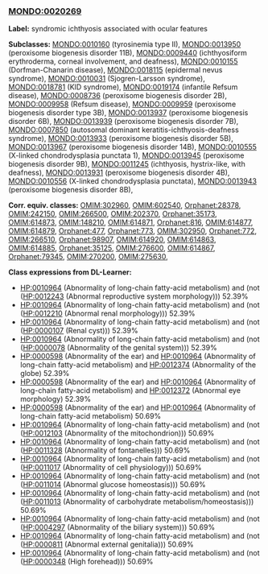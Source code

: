 
### [MONDO:0020269](http://purl.obolibrary.org/obo/MONDO_0020269)
**Label:** syndromic ichthyosis associated with ocular features

**Subclasses:** [MONDO:0010160](http://purl.obolibrary.org/obo/MONDO_0010160) (tyrosinemia type II), [MONDO:0013950](http://purl.obolibrary.org/obo/MONDO_0013950) (peroxisome biogenesis disorder 11B), [MONDO:0009440](http://purl.obolibrary.org/obo/MONDO_0009440) (ichthyosiform erythroderma, corneal involvement, and deafness), [MONDO:0010155](http://purl.obolibrary.org/obo/MONDO_0010155) (Dorfman-Chanarin disease), [MONDO:0018115](http://purl.obolibrary.org/obo/MONDO_0018115) (epidermal nevus syndrome), [MONDO:0010031](http://purl.obolibrary.org/obo/MONDO_0010031) (Sjogren-Larsson syndrome), [MONDO:0018781](http://purl.obolibrary.org/obo/MONDO_0018781) (KID syndrome), [MONDO:0019174](http://purl.obolibrary.org/obo/MONDO_0019174) (infantile Refsum disease), [MONDO:0008736](http://purl.obolibrary.org/obo/MONDO_0008736) (peroxisome biogenesis disorder 2B), [MONDO:0009958](http://purl.obolibrary.org/obo/MONDO_0009958) (Refsum disease), [MONDO:0009959](http://purl.obolibrary.org/obo/MONDO_0009959) (peroxisome biogenesis disorder type 3B), [MONDO:0013937](http://purl.obolibrary.org/obo/MONDO_0013937) (peroxisome biogenesis disorder 6B), [MONDO:0013939](http://purl.obolibrary.org/obo/MONDO_0013939) (peroxisome biogenesis disorder 7B), [MONDO:0007850](http://purl.obolibrary.org/obo/MONDO_0007850) (autosomal dominant keratitis-ichthyosis-deafness syndrome), [MONDO:0013933](http://purl.obolibrary.org/obo/MONDO_0013933) (peroxisome biogenesis disorder 5B), [MONDO:0013967](http://purl.obolibrary.org/obo/MONDO_0013967) (peroxisome biogenesis disorder 14B), [MONDO:0010555](http://purl.obolibrary.org/obo/MONDO_0010555) (X-linked chondrodysplasia punctata 1), [MONDO:0013945](http://purl.obolibrary.org/obo/MONDO_0013945) (peroxisome biogenesis disorder 9B), [MONDO:0011245](http://purl.obolibrary.org/obo/MONDO_0011245) (ichthyosis, hystrix-like, with deafness), [MONDO:0013931](http://purl.obolibrary.org/obo/MONDO_0013931) (peroxisome biogenesis disorder 4B), [MONDO:0010556](http://purl.obolibrary.org/obo/MONDO_0010556) (X-linked chondrodysplasia punctata), [MONDO:0013943](http://purl.obolibrary.org/obo/MONDO_0013943) (peroxisome biogenesis disorder 8B), 

**Corr. equiv. classes:** [OMIM:302960](http://purl.obolibrary.org/obo/OMIM_302960), [OMIM:602540](http://purl.obolibrary.org/obo/OMIM_602540), [Orphanet:28378](http://www.orpha.net/ORDO/Orphanet_28378), [OMIM:242150](http://purl.obolibrary.org/obo/OMIM_242150), [OMIM:266500](http://purl.obolibrary.org/obo/OMIM_266500), [OMIM:202370](http://purl.obolibrary.org/obo/OMIM_202370), [Orphanet:35173](http://www.orpha.net/ORDO/Orphanet_35173), [OMIM:614873](http://purl.obolibrary.org/obo/OMIM_614873), [OMIM:148210](http://purl.obolibrary.org/obo/OMIM_148210), [OMIM:614871](http://purl.obolibrary.org/obo/OMIM_614871), [Orphanet:816](http://www.orpha.net/ORDO/Orphanet_816), [OMIM:614877](http://purl.obolibrary.org/obo/OMIM_614877), [OMIM:614879](http://purl.obolibrary.org/obo/OMIM_614879), [Orphanet:477](http://www.orpha.net/ORDO/Orphanet_477), [Orphanet:773](http://www.orpha.net/ORDO/Orphanet_773), [OMIM:302950](http://purl.obolibrary.org/obo/OMIM_302950), [Orphanet:772](http://www.orpha.net/ORDO/Orphanet_772), [OMIM:266510](http://purl.obolibrary.org/obo/OMIM_266510), [Orphanet:98907](http://www.orpha.net/ORDO/Orphanet_98907), [OMIM:614920](http://purl.obolibrary.org/obo/OMIM_614920), [OMIM:614863](http://purl.obolibrary.org/obo/OMIM_614863), [OMIM:614885](http://purl.obolibrary.org/obo/OMIM_614885), [Orphanet:35125](http://www.orpha.net/ORDO/Orphanet_35125), [OMIM:276600](http://purl.obolibrary.org/obo/OMIM_276600), [OMIM:614867](http://purl.obolibrary.org/obo/OMIM_614867), [Orphanet:79345](http://www.orpha.net/ORDO/Orphanet_79345), [OMIM:270200](http://purl.obolibrary.org/obo/OMIM_270200), [OMIM:275630](http://purl.obolibrary.org/obo/OMIM_275630), 

**Class expressions from DL-Learner:**

- [HP:0010964](http://purl.obolibrary.org/obo/HP_0010964) (Abnormality of long-chain fatty-acid metabolism) and (not ([HP:0012243](http://purl.obolibrary.org/obo/HP_0012243) (Abnormal reproductive system morphology))) 52.39%
- [HP:0010964](http://purl.obolibrary.org/obo/HP_0010964) (Abnormality of long-chain fatty-acid metabolism) and (not ([HP:0012210](http://purl.obolibrary.org/obo/HP_0012210) (Abnormal renal morphology))) 52.39%
- [HP:0010964](http://purl.obolibrary.org/obo/HP_0010964) (Abnormality of long-chain fatty-acid metabolism) and (not ([HP:0000107](http://purl.obolibrary.org/obo/HP_0000107) (Renal cyst))) 52.39%
- [HP:0010964](http://purl.obolibrary.org/obo/HP_0010964) (Abnormality of long-chain fatty-acid metabolism) and (not ([HP:0000078](http://purl.obolibrary.org/obo/HP_0000078) (Abnormality of the genital system))) 52.39%
- [HP:0000598](http://purl.obolibrary.org/obo/HP_0000598) (Abnormality of the ear) and [HP:0010964](http://purl.obolibrary.org/obo/HP_0010964) (Abnormality of long-chain fatty-acid metabolism) and [HP:0012374](http://purl.obolibrary.org/obo/HP_0012374) (Abnormality of the globe) 52.39%
- [HP:0000598](http://purl.obolibrary.org/obo/HP_0000598) (Abnormality of the ear) and [HP:0010964](http://purl.obolibrary.org/obo/HP_0010964) (Abnormality of long-chain fatty-acid metabolism) and [HP:0012372](http://purl.obolibrary.org/obo/HP_0012372) (Abnormal eye morphology) 52.39%
- [HP:0000598](http://purl.obolibrary.org/obo/HP_0000598) (Abnormality of the ear) and [HP:0010964](http://purl.obolibrary.org/obo/HP_0010964) (Abnormality of long-chain fatty-acid metabolism) 50.69%
- [HP:0010964](http://purl.obolibrary.org/obo/HP_0010964) (Abnormality of long-chain fatty-acid metabolism) and (not ([HP:0012103](http://purl.obolibrary.org/obo/HP_0012103) (Abnormality of the mitochondrion))) 50.69%
- [HP:0010964](http://purl.obolibrary.org/obo/HP_0010964) (Abnormality of long-chain fatty-acid metabolism) and (not ([HP:0011328](http://purl.obolibrary.org/obo/HP_0011328) (Abnormality of fontanelles))) 50.69%
- [HP:0010964](http://purl.obolibrary.org/obo/HP_0010964) (Abnormality of long-chain fatty-acid metabolism) and (not ([HP:0011017](http://purl.obolibrary.org/obo/HP_0011017) (Abnormality of cell physiology))) 50.69%
- [HP:0010964](http://purl.obolibrary.org/obo/HP_0010964) (Abnormality of long-chain fatty-acid metabolism) and (not ([HP:0011014](http://purl.obolibrary.org/obo/HP_0011014) (Abnormal glucose homeostasis))) 50.69%
- [HP:0010964](http://purl.obolibrary.org/obo/HP_0010964) (Abnormality of long-chain fatty-acid metabolism) and (not ([HP:0011013](http://purl.obolibrary.org/obo/HP_0011013) (Abnormality of carbohydrate metabolism/homeostasis))) 50.69%
- [HP:0010964](http://purl.obolibrary.org/obo/HP_0010964) (Abnormality of long-chain fatty-acid metabolism) and (not ([HP:0004297](http://purl.obolibrary.org/obo/HP_0004297) (Abnormality of the biliary system))) 50.69%
- [HP:0010964](http://purl.obolibrary.org/obo/HP_0010964) (Abnormality of long-chain fatty-acid metabolism) and (not ([HP:0000811](http://purl.obolibrary.org/obo/HP_0000811) (Abnormal external genitalia))) 50.69%
- [HP:0010964](http://purl.obolibrary.org/obo/HP_0010964) (Abnormality of long-chain fatty-acid metabolism) and (not ([HP:0000348](http://purl.obolibrary.org/obo/HP_0000348) (High forehead))) 50.69%


